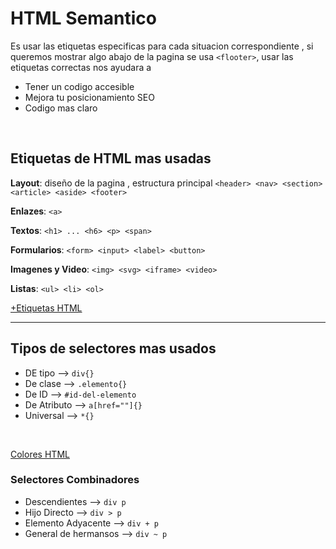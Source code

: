 # HTML Semantico
Es usar las etiquetas especificas para cada situacion correspondiente , si queremos mostrar algo abajo de la pagina se usa `<flooter>`, usar las etiquetas correctas nos ayudara a
<br>
- Tener un codigo accesible
- Mejora tu posicionamiento SEO 
- Codigo mas claro
<br>

## Etiquetas de HTML mas usadas
**Layout**: diseño de la pagina , estructura principal
`<header> <nav> <section> <article> <aside> <footer>`
<br>

**Enlazes**: `<a>`
<br>

**Textos**: `<h1> ... <h6> <p> <span>`
<br>

**Formularios**: `<form> <input> <label> <button>`
<br>

**Imagenes y Video**: `<img> <svg> <iframe> <video>`
<br>

**Listas**: `<ul> <li> <ol>`


[+Etiquetas HTML](https://htmlreference.io/)

---
## Tipos de selectores mas usados
- DE tipo     -->    `div{}`
- De clase    -->    `.elemento{}`
- De ID       -->    `#id-del-elemento`
- De Atributo -->    `a[href=""]{}`
- Universal   -->    `*{}`
<br>

[Colores HTML](https://htmlreference.io/)


### Selectores Combinadores
- Descendientes --> `div p`
- Hijo Directo --> `div > p`
- Elemento Adyacente --> `div + p`
- General de hermansos --> `div ~ p`